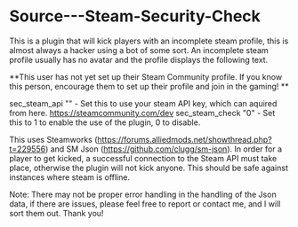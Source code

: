 # Source---Steam-Security-Check

This is a plugin that will kick players with an incomplete steam profile, this is almost always a hacker using a bot of some sort. An incomplete steam profile usually has no avatar and the profile displays the following text.

**This user has not yet set up their Steam Community profile.
If you know this person, encourage them to set up their profile and join in the gaming! **

sec_steam_api "" - Set this to use your steam API key, which can aquired from here. https://steamcommunity.com/dev
sec_steam_check "0" - Set this to 1 to enable the use of the plugin, 0 to disable.

This uses Steamworks (https://forums.alliedmods.net/showthread.php?t=229556) and SM Json (https://github.com/clugg/sm-json). In order for a player to get kicked, a successful connection to the Steam API must take place, otherwise the plugin will not kick anyone. This should be safe against instances where steam is offline. 

Note: There may not be proper error handling in the handling of the Json data, if there are issues, please feel free to report or contact me, and I will sort them out. Thank you!
